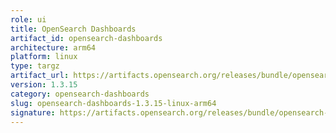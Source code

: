 ```yaml
---
role: ui
title: OpenSearch Dashboards
artifact_id: opensearch-dashboards
architecture: arm64
platform: linux
type: targz
artifact_url: https://artifacts.opensearch.org/releases/bundle/opensearch-dashboards/1.3.15/opensearch-dashboards-1.3.15-linux-arm64.tar.gz
version: 1.3.15
category: opensearch-dashboards
slug: opensearch-dashboards-1.3.15-linux-arm64
signature: https://artifacts.opensearch.org/releases/bundle/opensearch-dashboards/1.3.15/opensearch-dashboards-1.3.15-linux-arm64.tar.gz.sig
---
```


